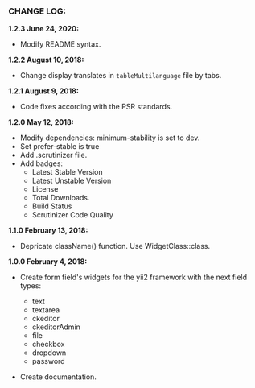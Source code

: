 ### CHANGE LOG:

**1.2.3 June 24, 2020:**
- Modify README syntax.

**1.2.2 August 10, 2018:**
- Change display translates in ```tableMultilanguage``` file by tabs.

**1.2.1 August 9, 2018:**
- Code fixes according with the PSR standards.

**1.2.0 May 12, 2018:**
- Modify dependencies: minimum-stability is set to dev.
- Set prefer-stable is true
- Add .scrutinizer file.
- Add badges:
    - Latest Stable Version
    - Latest Unstable Version
    - License
    - Total Downloads.
    - Build Status
    - Scrutinizer Code Quality

**1.1.0 February 13, 2018:**
- Depricate className() function. Use WidgetClass::class.

**1.0.0 February 4, 2018:**
- Create form field's widgets for the yii2 framework with the next field types:
    - text
    - textarea
    - ckeditor
    - ckeditorAdmin
    - file
    - checkbox
    - dropdown
    - password

- Create documentation.
